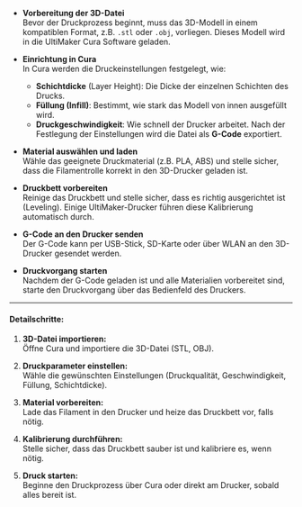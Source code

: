 - **Vorbereitung der 3D-Datei**  
    Bevor der Druckprozess beginnt, muss das 3D-Modell in einem kompatiblen Format, z.B. `.stl` oder `.obj`, vorliegen. Dieses Modell wird in die UltiMaker Cura Software geladen.
    
- **Einrichtung in Cura**  
    In Cura werden die Druckeinstellungen festgelegt, wie:
    - **Schichtdicke** (Layer Height): Die Dicke der einzelnen Schichten des Drucks.
    - **Füllung (Infill)**: Bestimmt, wie stark das Modell von innen ausgefüllt wird.
    - **Druckgeschwindigkeit**: Wie schnell der Drucker arbeitet. Nach der Festlegung der Einstellungen wird die Datei als **G-Code** exportiert.

- **Material auswählen und laden**  
    Wähle das geeignete Druckmaterial (z.B. PLA, ABS) und stelle sicher, dass die Filamentrolle korrekt in den 3D-Drucker geladen ist.
    
- **Druckbett vorbereiten**  
    Reinige das Druckbett und stelle sicher, dass es richtig ausgerichtet ist (Leveling). Einige UltiMaker-Drucker führen diese Kalibrierung automatisch durch.
    
- **G-Code an den Drucker senden**  
    Der G-Code kann per USB-Stick, SD-Karte oder über WLAN an den 3D-Drucker gesendet werden.
    
- **Druckvorgang starten**  
    Nachdem der G-Code geladen ist und alle Materialien vorbereitet sind, starte den Druckvorgang über das Bedienfeld des Druckers.

___
#### Detailschritte:

1. **3D-Datei importieren:**  
    Öffne Cura und importiere die 3D-Datei (STL, OBJ).
    
2. **Druckparameter einstellen:**  
    Wähle die gewünschten Einstellungen (Druckqualität, Geschwindigkeit, Füllung, Schichtdicke).
    
3. **Material vorbereiten:**  
    Lade das Filament in den Drucker und heize das Druckbett vor, falls nötig.
    
4. **Kalibrierung durchführen:**  
    Stelle sicher, dass das Druckbett sauber ist und kalibriere es, wenn nötig.
    
5. **Druck starten:**  
    Beginne den Druckprozess über Cura oder direkt am Drucker, sobald alles bereit ist.